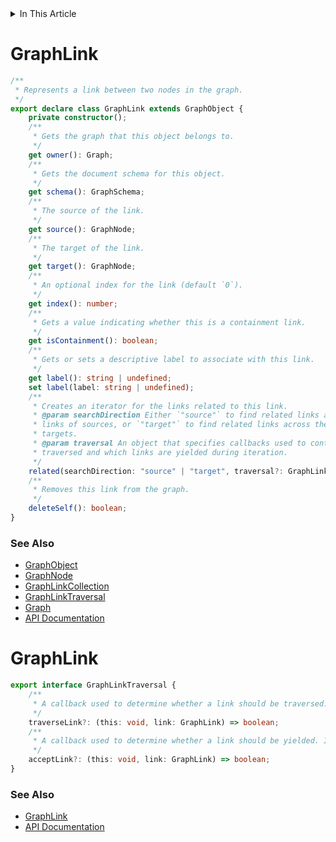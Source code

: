 <details>
<summary>In This Article</summary>
<li><a href="#graphlink">GraphLink</a></li>
<li><a href="#graphlinktraversal">GraphLinkTraversal</a></li>
</details>

# GraphLink
```ts
/**
 * Represents a link between two nodes in the graph.
 */
export declare class GraphLink extends GraphObject {
    private constructor();
    /**
     * Gets the graph that this object belongs to.
     */
    get owner(): Graph;
    /**
     * Gets the document schema for this object.
     */
    get schema(): GraphSchema;
    /**
     * The source of the link.
     */
    get source(): GraphNode;
    /**
     * The target of the link.
     */
    get target(): GraphNode;
    /**
     * An optional index for the link (default `0`).
     */
    get index(): number;
    /**
     * Gets a value indicating whether this is a containment link.
     */
    get isContainment(): boolean;
    /**
     * Gets or sets a descriptive label to associate with this link.
     */
    get label(): string | undefined;
    set label(label: string | undefined);
    /**
     * Creates an iterator for the links related to this link.
     * @param searchDirection Either `"source"` to find related links across the incoming
     * links of sources, or `"target"` to find related links across the outgoing links of 
     * targets.
     * @param traversal An object that specifies callbacks used to control how links are 
     * traversed and which links are yielded during iteration.
     */
    related(searchDirection: "source" | "target", traversal?: GraphLinkTraversal): IterableIterator<GraphLink>;
    /**
     * Removes this link from the graph.
     */
    deleteSelf(): boolean;
}
```

### See Also
* [GraphObject](graphObject.md#graphobject)
* [GraphNode](graphNode.md#graphnode)
* [GraphLinkCollection](graphLinkCollection.md#graphlinkcollection)
* [GraphLinkTraversal](#graphlinktraversal)
* [Graph](graph.md#graph)
* [API Documentation](index.md)

# GraphLink
```ts
export interface GraphLinkTraversal {
    /**
     * A callback used to determine whether a link should be traversed. If not specified, all links are traversed.
     */
    traverseLink?: (this: void, link: GraphLink) => boolean;
    /**
     * A callback used to determine whether a link should be yielded. If not specified, all links are yielded.
     */
    acceptLink?: (this: void, link: GraphLink) => boolean;
}
```

### See Also
* [GraphLink](#graphlink)
* [API Documentation](index.md)
